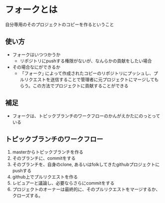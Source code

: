 # フォークとは

自分専用のそのプロジェクトのコピーを作るということ

## 使い方

- フォークはいつつかうか
  - リポジトリにpushする権限がないが、なんらかの貢献をしたい場合
- その場合なにができるか
  - 「フォーク｣
    によって作成されたコピーのリポジトリにプッシュし、プルリクエストを送信することで管理者に元プロジェクトにマージしてもらう。この方法でプロジェクトに貢献することができる

## 補足

- フォークは、トピックブランチのワークフローのかんがえかたにのっとっている

## トピックブランチのワークフロー

1. masterからトピックブランチを作る
2. そのブランチに、commitをする
3. そのブランチを、自身のclone, あるいはfolkしてきたgithubプロジェクトにpushする
4. github上でプルリクエストを作る
5. レビュアーと議論し、必要ならさらにcommitをする
6. プロジェクトのオーナーは最終的に、そのプルリクエストをマージするか、クローズする。
